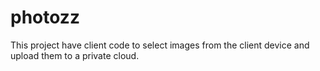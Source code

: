 # photozz
This project have client code to select images from the client device and upload them to a private cloud.
